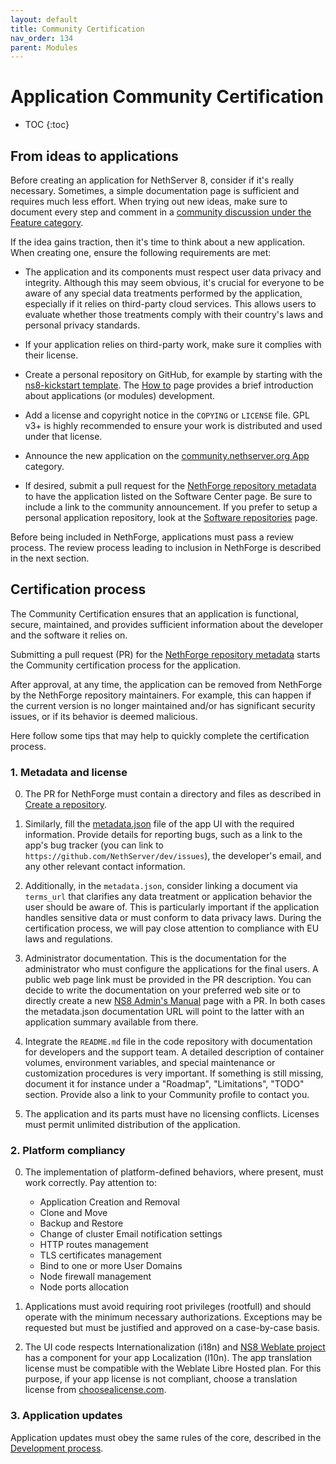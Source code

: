 ```yaml
---
layout: default
title: Community Certification
nav_order: 134
parent: Modules
---
```


# Application Community Certification

* TOC
{:toc}

## From ideas to applications

Before creating an application for NethServer 8, consider if it's really
necessary. Sometimes, a simple documentation page is sufficient and
requires much less effort. When trying out new ideas, make sure to
document every step and comment in a [community discussion under the
Feature category](http://community.nethserver.org/c/feature).

If the idea gains traction, then it's time to think about a new
application. When creating one, ensure the following requirements are met:

- The application and its components must respect user data privacy and
  integrity. Although this may seem obvious, it's crucial for everyone to
  be aware of any special data treatments performed by the application,
  especially if it relies on third-party cloud services. This allows users
  to evaluate whether those treatments comply with their country's laws
  and personal privacy standards.

- If your application relies on third-party work, make sure it complies
  with their license.

- Create a personal repository on GitHub, for example by starting with the
  [ns8-kickstart
  template](https://github.com/new?template_name=ns8-kickstart&template_owner=NethServer).
  The [How to](../new_module) page provides a brief introduction about
  applications (or modules) development.

- Add a license and copyright notice in the `COPYING` or `LICENSE` file.
  GPL v3+ is highly recommended to ensure your work is distributed and
  used under that license.

- Announce the new application on the [community.nethserver.org
  App](http://community.nethserver.org/c/app) category.

- If desired, submit a pull request for the [NethForge repository
  metadata](https://github.com/NethServer/ns8-nethforge/) to have the
  application listed on the Software Center page. Be sure to include a
  link to the community announcement. If you prefer to setup a personal
  application repository, look at the [Software
  repositories](../../core/software_repositories/) page.

Before being included in NethForge, applications must pass a review
process. The review process leading to inclusion in NethForge is described
in the next section.

## Certification process

The Community Certification ensures that an application is functional,
secure, maintained, and provides sufficient information about the
developer and the software it relies on.

Submitting a pull request (PR) for the [NethForge repository
metadata](https://github.com/NethServer/ns8-nethforge/) starts the
Community certification process for the application.

After approval, at any time, the application can be removed from NethForge
by the NethForge repository maintainers. For example, this can happen if
the current version is no longer maintained and/or has significant security
issues, or if its behavior is deemed malicious.

Here follow some tips that may help to quickly complete the certification
process.

### 1. Metadata and license

0. The PR for NethForge must contain a directory and files as described in
   [Create a
   repository](../../core/software_repositories#create-a-repository).

0. Similarly, fill the [metadata.json](../metadata/) file of the app UI
   with the required information. Provide details for reporting bugs, such
   as a link to the app's bug tracker (you can link to
   `https://github.com/NethServer/dev/issues`), the developer's email, and
   any other relevant contact information.

0. Additionally, in the `metadata.json`, consider linking a document via
   `terms_url` that clarifies any data treatment or application behavior
   the user should be aware of. This is particularly important if the
   application handles sensitive data or must conform to data privacy
   laws. During the certification process, we will pay close attention to
   compliance with EU laws and regulations.

0. Administrator documentation. This is the documentation for the
   administrator who must configure the applications for the final users.
   A public web page link must be provided in the PR description. You can
   decide to write the documentation on your preferred web site or to
   directly create a new [NS8 Admin's
   Manual](https://github.com/NethServer/ns8-docs/) page with a PR. In
   both cases the metadata.json documentation URL will point to the latter
   with an application summary available from there.

0. Integrate the `README.md` file in the code repository with
   documentation for developers and the support team. A detailed
   description of container volumes, environment variables, and special
   maintenance or customization procedures is very important. If something
   is still missing, document it for instance under a "Roadmap",
   "Limitations", "TODO" section. Provide also a link to your Community
   profile to contact you.

0. The application and its parts must have no licensing conflicts.
   Licenses must permit unlimited distribution of the application.

### 2. Platform compliancy

0. The implementation of platform-defined behaviors, where present, must work
   correctly. Pay attention to:

    - Application Creation and Removal
    - Clone and Move
    - Backup and Restore
    - Change of cluster Email notification settings
    - HTTP routes management
    - TLS certificates management
    - Bind to one or more User Domains
    - Node firewall management
    - Node ports allocation

0. Applications must avoid requiring root privileges (rootfull) and should
   operate with the minimum necessary authorizations. Exceptions may be
   requested but must be justified and approved on a case-by-case basis.

0. The UI code respects Internationalization (i18n) and [NS8 Weblate
   project](https://hosted.weblate.org/projects/ns8/) has a component for
   your app Localization (l10n). The app translation license must be
   compatible with the Weblate Libre Hosted plan. For this purpose, if
   your app license is not compliant, choose a translation license from
   [choosealicense.com](https://choosealicense.com/).

### 3. Application updates

Application updates must obey the same rules of the core, described in the
[Development process](../../development_process#update-rules).
